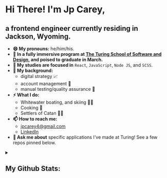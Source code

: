 # Hi There! I'm Jp Carey, 
## a frontend engineer currently residing in Jackson, Wyoming.
 
+ **😄 My pronouns:** he/him/his.
+ **🔭 In a fully immersive program at [The Turing School of Software and Design](https://frontend.turing.io/), and poised to graduate in March.** 
+ **🌱 My studies are focused in** `React`, `JavaScript`, `Node JS`, and `SCSS`.
+ **🧳 My background:**
    + digital strategy 📈
    + account management 🤝
    + manual testing/quality assurance 🔎
+ **⚡ What I do:**
    + Whitewater boating, and skiing 🛶🚠
    + Cooking 🥘
    + Settlers of Catan 🎲🎲
+ **📫 How to reach me:**
    + [jpcarey4@gmail.com](mailto:jpcarey4@gmail.com?)
    + [LinkedIn](https://www.linkedin.com/in/jpcareyiv/)
+ **💬 Ask me about** specific applications I've made at Turing! See a few repos pinned below.

<details>
 <summary><h2>My Github Stats:</h2></summary>
 
![JP's github stats](https://github-readme-stats.vercel.app/api?username=jaypeasee&show_icons=true&theme=dark&hide=stars)
![Top Langs](https://github-readme-stats.vercel.app/api/top-langs/?username=jaypeasee&layout=compact&theme=dark)
</details>
